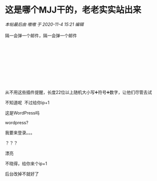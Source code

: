 # 这是哪个MJJ干的，老老实实站出来


<i class="pstatus"> 本帖最后由 嗷嗷 于 2020-11-4 15:21 编辑 </i><br />
<br />
隔一会弹一个邮件，隔一会弹一个邮件<br />
<br />
<img src="static/image/smiley/default/huffy.gif" smilieid="5" border="0" alt="" /> <img src="static/image/smiley/default/huffy.gif" smilieid="5" border="0" alt="" /> <img src="static/image/smiley/default/huffy.gif" smilieid="5" border="0" alt="" /> <img src="static/image/smiley/default/huffy.gif" smilieid="5" border="0" alt="" /> <img src="static/image/smiley/default/huffy.gif" smilieid="5" border="0" alt="" /> <img src="static/image/smiley/default/huffy.gif" smilieid="5" border="0" alt="" /> <br />
<br />
<br />
<img id="aimg_ZS8Ff" onclick="zoom(this, this.src, 0, 0, 0)" class="zoom" src="https://developer-forum-online.cdn.bcebos.com/794388ee-86ad-4ba5-9716-fbe62c647c60.png" onmouseover="img_onmouseoverfunc(this)" onload="thumbImg(this)" border="0" alt="" /><br />
<br />
<img id="aimg_aaZJ4" onclick="zoom(this, this.src, 0, 0, 0)" class="zoom" src="https://developer-forum-online.cdn.bcebos.com/d67b1354-71b9-4138-9587-9eb3540ded45.png" onmouseover="img_onmouseoverfunc(this)" onload="thumbImg(this)" border="0" alt="" /><br />
<br />
<br />
<img id="aimg_XsQSv" onclick="zoom(this, this.src, 0, 0, 0)" class="zoom" src="https://developer-forum-online.cdn.bcebos.com/4189aa14-cd97-4a38-afdc-cb499211405a.png" onmouseover="img_onmouseoverfunc(this)" onload="thumbImg(this)" border="0" alt="" /><br />
<br />
<img id="aimg_awJ1p" onclick="zoom(this, this.src, 0, 0, 0)" class="zoom" src="https://developer-forum-online.cdn.bcebos.com/e6636ee0-8ecd-49c2-a224-d0bcc9669ebe.png" onmouseover="img_onmouseoverfunc(this)" onload="thumbImg(this)" border="0" alt="" /><br />
<br />


从不用这些插件提醒，长度22位以上随机大小写➕符号➕数字，让他们尽管去试

不知道呢&nbsp;&nbsp;不过给你ip+1<img id="aimg_ZasYN" onclick="zoom(this, this.src, 0, 0, 0)" class="zoom" src="https://cdn.jsdelivr.net/gh/hishis/forum-master/public/images/patch.gif" onmouseover="img_onmouseoverfunc(this)" onload="thumbImg(this)" border="0" alt="" />

这是WordPress吗&nbsp; &nbsp; 

wordpress?

我要来登录。。。

？？？

漂亮&nbsp; &nbsp;&nbsp; &nbsp;&nbsp; &nbsp;&nbsp; &nbsp;&nbsp; &nbsp;

不晓得，给你来个ip+1

后台改掉不就好了<img src="static/image/smiley/yct/007.gif" smilieid="46" border="0" alt="" />
